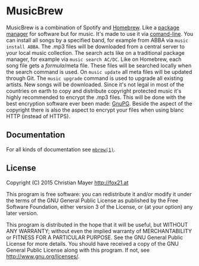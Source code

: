 # MusicBrew

MusicBrew is a combination of Spotify and [Homebrew](http://brew.sh/). Like a [package manager](https://en.wikipedia.org/wiki/Package_manager) for software but for music. It's made to use it via [comand-line](https://en.wikipedia.org/wiki/Command-line_interface). You can install all songs by a specified band, for example from ABBA via `music install ABBA`. The .mp3 files will be downloaded from a central server to your local music collection. The search acts like on a traditional package manager, for example via `music search AC/DC`. Like on Homebrew, each song file gets a *formula*/meta file. These files will be searched locally when the search command is used. On `music update` all meta files will be updated through Git. The `music upgrade` command is used to upgrade all existing artists. New songs will be downloaded. Since it's not legal in most of the countries on earth to copy and distribute copyright protected music it's highly recommended to encrypt the .mp3 files. This will be done with the best encryption software ever been made: [GnuPG](https://gnupg.org/). Beside the aspect of the copyright there is also the aspect to encrypt your files when using blanc HTTP (instead of HTTPS).

## Documentation

For all kinds of documentation see [`mbrew(1)`](http://mbrew.fox21.at/).

## License
Copyright (C) 2015 Christian Mayer <http://fox21.at>

This program is free software: you can redistribute it and/or modify it under the terms of the GNU General Public License as published by the Free Software Foundation, either version 3 of the License, or (at your option) any later version.

This program is distributed in the hope that it will be useful, but WITHOUT ANY WARRANTY; without even the implied warranty of MERCHANTABILITY or FITNESS FOR A PARTICULAR PURPOSE. See the GNU General Public License for more details. You should have received a copy of the GNU General Public License along with this program. If not, see <http://www.gnu.org/licenses/>.

